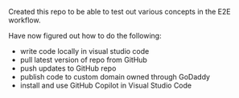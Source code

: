 Created this repo to be able to test out various concepts in the E2E workflow.

Have now figured out how to do the following:
- write code locally in visual studio code
- pull latest version of repo from GitHub
- push updates to GitHub repo
- publish code to custom domain owned through GoDaddy
- install and use GitHub Copilot in Visual Studio Code